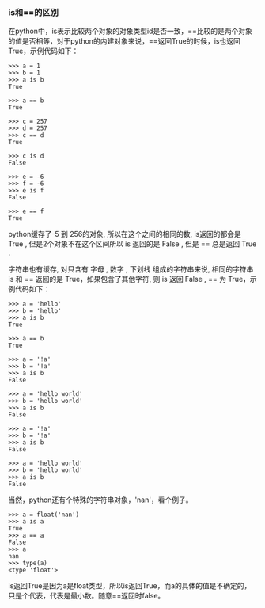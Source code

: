 ### is和==的区别
在python中，is表示比较两个对象的对象类型id是否一致，==比较的是两个对象的值是否相等，对于python的内建对象来说，==返回True的时候，is也返回True，示例代码如下：

	>>> a = 1
	>>> b = 1
	>>> a is b
	True

	>>> a == b
	True

	>>> c = 257
	>>> d = 257
	>>> c == d
	True

	>>> c is d
	False

	>>> e = -6
	>>> f = -6
	>>> e is f
	False

	>>> e == f
	True
python缓存了-5 到 256的对象, 所以在这个之间的相同的数, is返回的都会是 True , 但是2个对象不在这个区间所以 is 返回的是 False , 但是 == 总是返回 True .

字符串也有缓存, 对只含有 字母 , 数字 , 下划线 组成的字符串来说, 相同的字符串 is 和 == 返回的是 True，如果包含了其他字符, 则 is 返回 False , == 为 True，示例代码如下：

	>>> a = 'hello'
	>>> b = 'hello'
	>>> a is b
	True

	>>> a == b
	True
	
	>>> a = '!a'
	>>> b = '!a'
	>>> a is b
	False
	
	>>> a = 'hello world'
	>>> b = 'hello world'
	>>> a is b
	False
	
	>>> a = '!a'
	>>> b = '!a'
	>>> a is b
	False

	>>> a = 'hello world'
	>>> b = 'hello world'
	>>> a is b
	False
当然，python还有个特殊的字符串对象，'nan'，看个例子。

	>>> a = float('nan')
	>>> a is a
	True
	>>> a == a
	False
	>>> a
	nan
	>>> type(a)
	<type 'float'>
is返回True是因为a是float类型，所以is返回True，而a的具体的值是不确定的，只是个代表，代表是最小数。随意==返回时false。